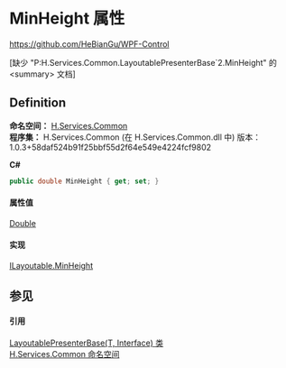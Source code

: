 # MinHeight 属性
https://github.com/HeBianGu/WPF-Control

\[缺少 "P:H.Services.Common.LayoutablePresenterBase`2.MinHeight" 的 &lt;summary&gt; 文档\]



## Definition
**命名空间：** <a href="b9cdd84f-6623-a51a-f53b-465103ced202">H.Services.Common</a>  
**程序集：** H.Services.Common (在 H.Services.Common.dll 中) 版本：1.0.3+58daf524b91f25bbf55d2f64e549e4224fcf9802

**C#**
``` C#
public double MinHeight { get; set; }
```



#### 属性值
<a href="https://learn.microsoft.com/dotnet/api/system.double" target="_blank" rel="noopener noreferrer">Double</a>

#### 实现
<a href="27ac9654-9f4d-e1c8-254d-44fd7b3a3827">ILayoutable.MinHeight</a>  


## 参见


#### 引用
<a href="28afd815-0da9-b011-de8d-27b6d8aa51cc">LayoutablePresenterBase(T, Interface) 类</a>  
<a href="b9cdd84f-6623-a51a-f53b-465103ced202">H.Services.Common 命名空间</a>  
